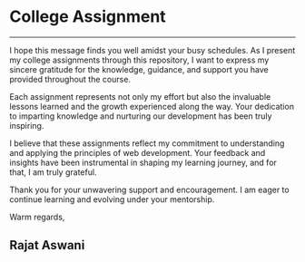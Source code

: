 # College Assignment

---

I hope this message finds you well amidst your busy schedules. As I present my college assignments through this repository, I want to express my sincere gratitude for the knowledge, guidance, and support you have provided throughout the course.

Each assignment represents not only my effort but also the invaluable lessons learned and the growth experienced along the way. Your dedication to imparting knowledge and nurturing our development has been truly inspiring.

I believe that these assignments reflect my commitment to understanding and applying the principles of web development. Your feedback and insights have been instrumental in shaping my learning journey, and for that, I am truly grateful.

Thank you for your unwavering support and encouragement. I am eager to continue learning and evolving under your mentorship.

Warm regards,

Rajat Aswani
---
